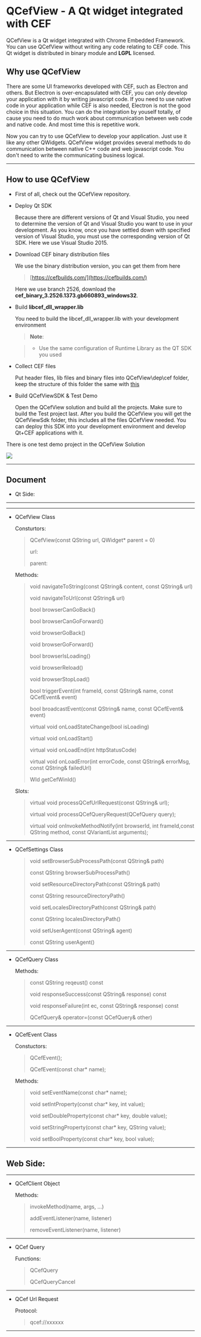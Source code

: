 QCefView - A Qt widget integrated with CEF
===============

QCefView is a Qt widget integrated with Chrome Embedded Framework. You can use QCefView without writing any code relating to CEF code. This Qt widget is distributed in binary module and **LGPL** licensed.

Why use QCefView
----------------

There are some UI frameworks developed with CEF, such as Electron and others. But Electron is over-encapsulated with CEF, you can only develop your application with it by writing javascript code. If you need to use native code in your application while CEF is also needed, Electron is not the good choice in this situation. You can do the integration by youself totally, of cause you need to do much work about communication between web code and native code. And most time this is repetitive work.

Now you can try to use QCefView to develop your application. Just use it like any other QWidgets. QCefView widget provides several methods to do communication between native C++ code and web javascript code. You don't need to write the communicating business logical. 

----------

How to use QCefView
----------

* First of all, check out the QCefView repository. 

* Deploy Qt SDK

    Because there are different versions of Qt and Visual Studio, you need to determine the version of Qt and Visual Studio you want to use in your development. As you know, once you have settled down with specified version of Visual Studio, you must use the corresponding version of Qt SDK. Here we use Visual Studio 2015. 

* Download CEF binary distribution files
    
    We use the binary distribution version, you can get them from here

    > [https://cefbuilds.com/](https://cefbuilds.com/)
    
    Here we use branch 2526, download the **cef_binary_3.2526.1373.gb660893_windows32**. 

* Build **libcef_dll_wrapper.lib**

    You need to build the libcef_dll_wrapper.lib with your development environment
    > **Note**:
    
    > - Use the same configuration of Runtime Library as the QT SDK you used 

* Collect CEF files
    
    Put header files, lib files and binary files into QCefView\dep\cef folder, keep the structure of this folder the same with [this](https://github.com/tishion/QCefView/tree/master/dep/cef)
   
* Build QCefViewSDK & Test Demo
    
    Open the QCefView solution and build all the projects. Make sure to build the Test project last. After you build the QCefView you will get the QCefViewSdk folder, this includes all the files QCefView needed. You can deploy this SDK into your development environment and develop Qt+CEF applications with it.

There is one test demo project in the QCefView Solution

![](https://raw.githubusercontent.com/tishion/QCefView/gh-pages/images/Test.jpg)

---------

Document
---------

- Qt Side:
---

---
- QCefView Class

    Consturtors: 
    > QCefView(const QString url, QWidget* parent = 0)
    >
    > url:
    >
    > parent:
        
    Methods:
    > void navigateToString(const QString& content, const QString& url)
    >
    > void navigateToUrl(const QString& url)
    >
    > bool browserCanGoBack()
    >
    > bool browserCanGoForward()
    >
    > void browserGoBack()
    >
    > void browserGoForward()
    >
    > bool browserIsLoading()
    >
    > void browserReload()
    >
    > void browserStopLoad()
    >
    > bool triggerEvent(int frameId, const QString& name, const QCefEvent& event)
    >
    > bool broadcastEvent(const QString& name, const QCefEvent& event)
    >
    > virtual void onLoadStateChange(bool isLoading)
    >	
    > virtual void onLoadStart()
    >	
    > virtual void onLoadEnd(int httpStatusCode)
    >	
    > virtual void onLoadError(int errorCode, const QString& errorMsg, const QString& failedUrl)
    >
    > WId getCefWinId()
        
    Slots:
    > virtual void processQCefUrlRequest(const QString& url);
    >	
    > virtual void processQCefQueryRequest(QCefQuery query);
    >
    > virtual void onInvokeMethodNotify(int browserId, int frameId,const QString method, const QVariantList arguments);

---
- QCefSettings Class

    > void setBrowserSubProcessPath(const QString& path)
    >
    > const QString browserSubProcessPath()
    > 
    > void setResourceDirectoryPath(const QString& path)
    >
    > const QString resourceDirectoryPath()
    > 
    > void setLocalesDirectoryPath(const QString& path)
    >
    > const QString localesDirectoryPath()
    > 
    > void setUserAgent(const QString& agent)
    >
    > const QString userAgent()
    
---
- QCefQuery Class

    Methods: 
    > const QString reqeust() const
    > 
    > void responseSuccess(const QString& response) const
    > 
    > void responseFailure(int ec, const QString& response) const
    > 
    > QCefQuery& operator=(const QCefQuery& other)
    
---
- QCefEvent Class

    Constuctors:
    > QCefEvent();
    >
    > QCefEvent(const char* name);
    > 
    Methods:
    > void setEventName(const char* name);
    > 
    > void setIntProperty(const char* key, int value);
    > 
    > void setDoubleProperty(const char*  key, double value);
    > 
    > void setStringProperty(const char*  key, QString value);
    > 
    > void setBoolProperty(const char*  key, bool value);


---

Web Side:
---

---
- QCefClient Object

    Methods:
    > invokeMethod(name, args, ...)
    >
    > addEventListener(name, listener)
    >
    > removeEventListener(name, listener)
 
---
    

- QCef Query

    Functions:
    > QCefQuery
    >
    > QCefQueryCancel

---
  
- QCef Url Request

    Protocol:
    > qcef://xxxxxx
---